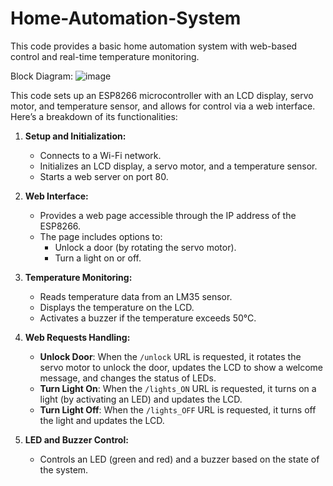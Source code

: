 # Home-Automation-System
This code provides a basic home automation system with web-based control and real-time temperature monitoring.

Block Diagram:
![image](https://github.com/user-attachments/assets/bba79366-4041-4506-82e7-9f2077a5dd4f)


This code sets up an ESP8266 microcontroller with an LCD display, servo motor, and temperature sensor, and allows for control via a web interface. Here’s a breakdown of its functionalities:

1. **Setup and Initialization:**
   - Connects to a Wi-Fi network.
   - Initializes an LCD display, a servo motor, and a temperature sensor.
   - Starts a web server on port 80.

2. **Web Interface:**
   - Provides a web page accessible through the IP address of the ESP8266.
   - The page includes options to:
     - Unlock a door (by rotating the servo motor).
     - Turn a light on or off.

3. **Temperature Monitoring:**
   - Reads temperature data from an LM35 sensor.
   - Displays the temperature on the LCD.
   - Activates a buzzer if the temperature exceeds 50°C.

4. **Web Requests Handling:**
   - **Unlock Door**: When the `/unlock` URL is requested, it rotates the servo motor to unlock the door, updates the LCD to show a welcome message, and changes the status of LEDs.
   - **Turn Light On**: When the `/lights_ON` URL is requested, it turns on a light (by activating an LED) and updates the LCD.
   - **Turn Light Off**: When the `/lights_OFF` URL is requested, it turns off the light and updates the LCD.

5. **LED and Buzzer Control:**
   - Controls an LED (green and red) and a buzzer based on the state of the system.
